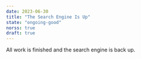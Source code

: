 ```yaml
---
date: 2023-06-30
title: "The Search Engine Is Up"
state: "ongoing-good"
norss: true
draft: true
---
```


All work is finished and the search engine is back up.
